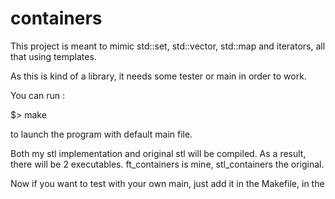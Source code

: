 # containers

This project is meant to mimic std::set, std::vector, std::map and iterators, all that using templates.

As this is kind of a library, it needs some tester or main in order to work.

You can run :

$> make

to launch the program with default main file.

Both my stl implementation and original stl will be compiled. As a result, there will be 2 executables. ft_containers is mine, stl_containers the original.

Now if you want to test with your own main, just add it in the Makefile, in the 
